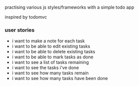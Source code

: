 practising various js styles/frameworks with a simple todo app

inspired by todomvc

### user stories

- i want to make a note for each task
- i want to be able to edit existing tasks
- i want to be able to delete existing tasks
- i want to be able to mark tasks as done
- i want to see a list of tasks remaining
- i want to see the tasks i've done
- i want to see how many tasks remain
- i want to see how many tasks have been done